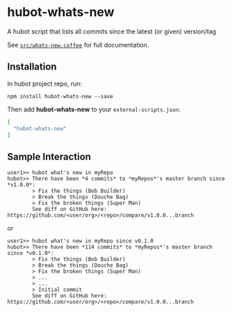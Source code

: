 # hubot-whats-new

A hubot script that lists all commits since the latest (or given) version/tag

See [`src/whats-new.coffee`](src/whats-new.coffee) for full documentation.

## Installation

In hubot project repo, run:

`npm install hubot-whats-new --save`

Then add **hubot-whats-new** to your `external-scripts.json`:

```json
[
  "hubot-whats-new"
]
```

## Sample Interaction

```
user1>> hubot what's new in myRepo
hubot>> There have been ​*4 commits*​ to ​*myRepos*​'s master branch since ​*v1.0.0*​:
        > Fix the things (Bob Builder)
        > Break the things (Douche Bag)
        > Fix the broken things (Super Man)
        See diff on GitHub here: https://github.com/<user/org>/<repo>/compare/v1.0.0...branch
```

or

```
user1>> hubot what's new in myRepo since v0.1.0
hubot>> There have been ​*114 commits*​ to ​*myRepos*​'s master branch since ​*v0.1.0*​:
        > Fix the things (Bob Builder)
        > Break the things (Douche Bag)
        > Fix the broken things (Super Man)
        > ...
        > ...
        > Initial commit
        See diff on GitHub here: https://github.com/<user/org>/<repo>/compare/v1.0.0...branch
```
